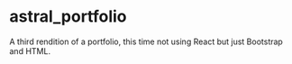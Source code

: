 # astral_portfolio
A third rendition of a portfolio, this time not using React but just Bootstrap and HTML.
